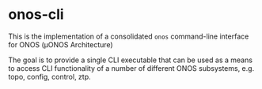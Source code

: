 # onos-cli
This is the implementation of a consolidated `onos` command-line interface for ONOS (µONOS Architecture)

The goal is to provide a single CLI executable that can be used as a means to access CLI functionality
of a number of different ONOS subsystems, e.g. topo, config, control, ztp.



